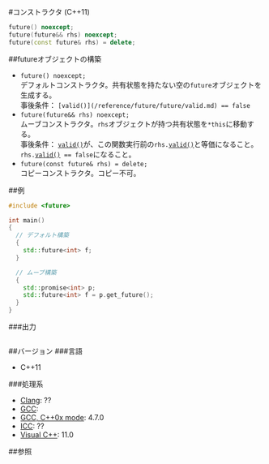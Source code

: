 #コンストラクタ (C++11)
```cpp
future() noexcept;
future(future&& rhs) noexcept;
future(const future& rhs) = delete;
```

##futureオブジェクトの構築
- `future() noexcept;`<br/>デフォルトコンストラクタ。共有状態を持たない空の`future`オブジェクトを生成する。<br/>事後条件： `[valid()](/reference/future/future/valid.md) == false`
- `future(future&& rhs) noexcept;`<br/>ムーブコンストラクタ。`rhs`オブジェクトが持つ共有状態を`*this`に移動する。<br/>事後条件： [`valid()`](./valid.md)が、この関数実行前の`rhs.`[`valid()`](/reference/future/future/valid.md)と等価になること。`rhs.`[`valid()`](./valid.md)` == false`になること。
- `future(const future& rhs) = delete;`<br/>コピーコンストラクタ。コピー不可。

##例
```cpp
#include <future>

int main()
{
  // デフォルト構築
  {
    std::future<int> f;
  }

  // ムーブ構築
  {
    std::promise<int> p;
    std::future<int> f = p.get_future();
  }
}
```

###出力
```
```

##バージョン
###言語
- C++11

###処理系
- [Clang](/implementation#clang.md): ??
- [GCC](/implementation#gcc.md): 
- [GCC, C++0x mode](/implementation#gcc.md): 4.7.0
- [ICC](/implementation#icc.md): ??
- [Visual C++](/implementation#visual_cpp.md): 11.0


##参照


